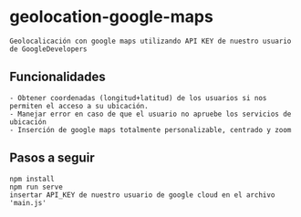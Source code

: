 # geolocation-google-maps

```
Geolocalicación con google maps utilizando API KEY de nuestro usuario de GoogleDevelopers
```

## Funcionalidades
```
- Obtener coordenadas (longitud+latitud) de los usuarios si nos permiten el acceso a su ubicación.
- Manejar error en caso de que el usuario no apruebe los servicios de ubicación
- Inserción de google maps totalmente personalizable, centrado y zoom
```

## Pasos a seguir
```
npm install
npm run serve
insertar API_KEY de nuestro usuario de google cloud en el archivo 'main.js'

